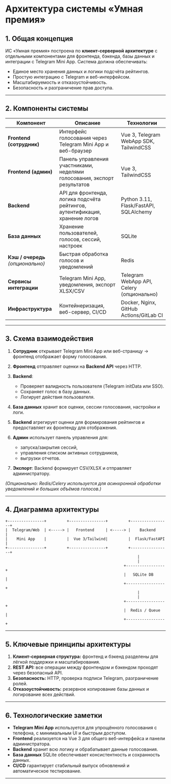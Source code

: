 # Архитектура системы «Умная премия»

## 1. Общая концепция

ИС «Умная премия» построена по **клиент-серверной архитектуре** с отдельными компонентами для фронтенда, бэкенда, базы данных и интеграции с Telegram Mini App.
Система должна обеспечивать:

* Единое место хранения данных и логики подсчёта рейтингов.
* Простую интеграцию с Telegram и веб-интерфейсом.
* Масштабируемость и отказоустойчивость.
* Безопасность и разграничение прав доступа.

---

## 2. Компоненты системы

| Компонент                         | Описание                                                                     | Технологии                                |
| --------------------------------- | ---------------------------------------------------------------------------- | ----------------------------------------- |
| **Frontend (сотрудник)**          | Интерфейс голосования через Telegram Mini App и веб-браузер                  | Vue 3, Telegram WebApp SDK, TailwindCSS   |
| **Frontend (админ)**              | Панель управления участниками, неделями голосования, экспорт результатов     | Vue 3, TailwindCSS                        |
| **Backend**                       | API для фронтенда, логика подсчёта рейтингов, аутентификация, хранение логов | Python 3.11, Flask/FastAPI, SQLAlchemy    |
| **База данных**                   | Хранение пользователей, голосов, сессий, настроек                            | SQLite                                    |
| **Кэш / очередь** *(опционально)* | Быстрая обработка голосов и уведомлений                                      | Redis                                     |
| **Сервисы интеграции**            | Telegram Mini App, уведомления, экспорт XLSX/CSV                             | Telegram WebApp API, Celery (опционально) |
| **Инфраструктура**                | Контейнеризация, веб-сервер, CI/CD                                           | Docker, Nginx, GitHub Actions/GitLab CI   |

---

## 3. Схема взаимодействия

1. **Сотрудник** открывает Telegram Mini App или веб-страницу → фронтенд отображает форму голосования.
2. **Фронтенд** отправляет оценки на **Backend API** через HTTP.
3. **Backend**:

   * Проверяет валидность пользователя (Telegram initData или SSO).
   * Сохраняет голос в базу данных.
   * Логирует действия пользователя.
4. **База данных** хранит все оценки, сессии голосования, настройки и логи.
5. **Backend** агрегирует оценки для формирования рейтингов и предоставляет их фронтенду для отображения.
6. **Админ** использует панель управления для:

   * запуска/закрытия сессий,
   * управления списком активных сотрудников,
   * выгрузки отчетов.
7. **Экспорт**: Backend формирует CSV/XLSX и отправляет администратору.

*(Опционально: Redis/Celery используется для асинхронной обработки уведомлений и больших объёмов голосов.)*

---

## 4. Диаграмма архитектуры

```
+----------------+         +----------------+         +-----------------+
|  Telegram/Web  | <-----> |   Frontend     | <-----> |    Backend      |
|    Mini App    |         |  Vue 3/Tailwind|         |  Flask/FastAPI  |
+----------------+         +----------------+         +-----------------+
                                                          |
                                                          |
                                                    +-----------------+
                                                    |   SQLite DB     |
                                                    +-----------------+
                                                          |
                                                          |
                                                    +-----------------+
                                                    |  Redis / Queue  |
                                                    +-----------------+
```

---

## 5. Ключевые принципы архитектуры

1. **Клиент-серверная структура:** фронтенд и бэкенд разделены для лёгкой поддержки и масштабирования.
2. **REST API:** все операции между фронтендом и бэкендом проходят через безопасный API.
3. **Безопасность:** HTTP, проверка подписи Telegram, разграничение ролей.
4. **Отказоустойчивость:** резервное копирование базы данных и логирование всех действий.

---

## 6. Технологические заметки

* **Telegram Mini App** используется для упрощённого голосования с телефона, с минимальным UI и быстрым доступом.
* **Frontend** реализуется на Vue 3 для общего веб-интерфейса и панели администратора.
* **Backend** хранит всю логику и обрабатывает данные голосования.
* **База данных** SQLite обеспечивает консистентность и сохранность данных.
* **CI/CD** гарантирует стабильный выпуск обновлений и автоматическое тестирование.

---

